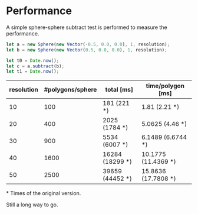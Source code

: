 # Performance

A simple sphere-sphere subtract test is performed to measure the performance.

```javascript
let a = new Sphere(new Vector(-0.5, 0.0, 0.0), 1, resolution);
let b = new Sphere(new Vector(0.5, 0.0, 0.0), 1, resolution);

let t0 = Date.now();
let c = a.subtract(b);
let t1 = Date.now();
```

| resolution | #polygons/sphere | total [ms]       | time/polygon [ms]    |
| ---------- | ---------------- | ---------------- | -------------------- |
| 10         | 100              | 181 (221 \*)     | 1.81 (2.21 \*)       |
| 20         | 400              | 2025 (1784 \*)   | 5.0625 (4.46 \*)     |
| 30         | 900              | 5534 (6007 \*)   | 6.1489 (6.6744 \*)   |
| 40         | 1600             | 16284 (18299 \*) | 10.1775 (11.4369 \*) |
| 50         | 2500             | 39659 (44452 \*) | 15.8636 (17.7808 \*) |

\* Times of the original version.

Still a long way to go.

